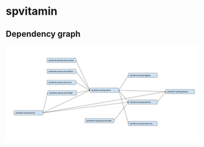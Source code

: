 # spvitamin
## Dependency graph
![](https://github.com/nagypet/spvitamin/blob/master/docs/images/spvitamin_dependency_graph.jpg)
